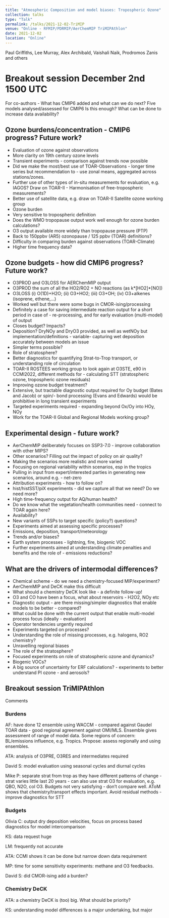 ```yaml
---
title: "Atmospheric Composition and model biases: Tropospheric Ozone"
collection: talks
type: "Talk"
permalink: /talks/2021-12-02-TriMIP
venue: "Online - RFMIP/PDRMIP/AerChemMIP TriMIPAthlon"
date: 2021-12-02
location: "Online"
---
```


Paul Griffiths, Lee Murray, Alex Archibald, Vaishali Naik, Prodromos Zanis and others

# Breakout session December 2nd 1500 UTC

For co-authors - What has CMIP6 added and what can we do next?
Five models analysed/assessed for CMIP6
Is this enough?  What can be done to increase data availability?


## Ozone burdens/concentration - CMIP6 progress? Future work?
- Evaluation of ozone against observations
- More clarity on 19th century ozone levels
- Transient experiments - comparison against trends now possible
- Did we make the most/best use of TOAR-Observations - longer time series but recommendation to - use zonal means, aggregated across stations/zones.
- Further use of other types of in-situ measurements for evaluation, e.g. IAGOS? Draw on TOAR-II - Harmonisation of free-tropospheric measurements?
- Better use of satellite data, e.g. draw on TOAR-II Satellite ozone working group
- Ozone burden 
- Very sensitive to tropospheric definition
- Does the WMO tropopause output work well enough for ozone burden calculations?
- O3 output available more widely than tropopause pressure (PTP) 
- Back to 150ppbv (AR5) ozonopause / 125 ppbv (TOAR) definitions?
- Difficulty in comparing burden against observations (TOAR-Climate)
- Higher time frequency data?

## Ozone budgets - how did CMIP6 progress? Future work?
- O3PROD and O3LOSS for AERChemMIP output
- O3PROD the sum of all the HO2/RO2 + NO reactions (as k*[HO2]*[NO])
- O3LOSS (i) O(1D)+H2O; (ii) O3+HO2; (iii) O3+OH; (iv) O3+alkenes (isoprene, ethene,...)
- Worked well but there were some bugs in CMOR-ising/processing
- Definitely a case for saving intermediate reaction output for a short period in case of - re-processing, and for early evaluation (multi-model) of output
- Closes budget? Impacts?
- Deposition? DryNOy and DryO3 provided, as well as wetNOy but implementation/definitions - variable- capturing wet deposition accurately between models an issue
- Simpler terms possible?
- Role of stratosphere?
- Better diagnostics for quantifying Strat-to-Trop transport, or understanding role of circulation
- TOAR-II ROSTEES working group to look again at O3STE, e90 in CCMI2022, different methods for - calculating STT (stratospheric ozone, tropospheric ozone residuals)
- Improving ozone budget treatment?  
- Extensive, but tractable diagnostic output required for Oy budget (Bates and Jacob) or spin/- bond processing (Evans and Edwards) would be prohibitive in long transient experiments
- Targeted experiments required - expanding beyond Ox/Oy into HOy, NOy
- Work for the TOAR-II Global and Regional Models working group?

## Experimental design - future work?
- AerChemMIP deliberately focuses on SSP3-7.0 - improve collaboration with other MIPS?
- Other scenarios?  Filling out the impact of policy on air quality?  
- Making the scenarios more realistic and more varied
- Focusing on regional variability within scenarios, esp in the tropics
- Pulling in input from expert/interested parties in generating new scenarios, around e.g. - net-zero
- Attribution experiments - how to follow on?
- hist/histSST/piX experiments - did we capture all that we need? Do we need more?
- High time-frequency output for AQ/human health?
- Do we know what the vegetation/health communities need - connect to TOAR again here?
- Availability? 
- New variants of SSPs to target specific (policy?) questions?
- Experiments aimed at assessing specific processes?
- Emissions, deposition, transport/meteorology
- Trends and/or biases?
- Earth system processes - lightning, fire, biogenic VOC 
- Further experiments aimed at understanding climate penalties and benefits and the role of - emissions reductions?

## What are the drivers of intermodal differences?
- Chemical scheme - do we need a chemistry-focused MIP/experiment?
- AerChemMIP and DeCK make this difficult
- What should a chemistry DeCK look like - a definite follow-up!
- O3 and CO have been a focus, what about reservoirs - H2O2, NOy etc
- Diagnostic output - are there missing/simpler diagnostics that enable models to be better - compared?
- What could be done with the current output that enable multi-model process focus (ideally - evaluation)
- Operator tendencies urgently required
- Experiments targeted on processes?
- Understanding the role of missing processes, e.g. halogens, RO2 chemistry?
- Unravelling regional biases
- The role of the stratosphere?
- Focused experiments on role of stratospheric ozone and dynamics?
- Biogenic VOCs?
- A big source of uncertainty for ERF calculations? - experiments to better understand PI ozone - and aerosols?

## Breakout session TriMIPAthlon

Comments
### Burdens 
AF: have done 12 ensemble using WACCM - compared against Gaudel TOAR data - good regional agreement against OMI/MLS.  Ensemble gives assessment of range of model data. Some regions of concern: BL/emissions influence, e.g. Tropics.  Propose: assess regionally and using ensembles.

ATA: analysis of O3PRE, O3RES and intermediates required

David S: model evaluation using seasonal cycles and diurnal cycles

Mike P: separate strat from trop as they have different patterns of change - strat varies little last 20 years - can also use strat O3 for evaluation, e.g. QBO, N2O, col O3. Budgets not very satisfying - don’t compare well.  AToM shows that chemistry/transport effects important.  Avoid residual methods - improve diagnostics for STT

### Budgets

Olivia C: output dry deposition velocities, focus on process based diagnostics for model intercomparison

KS: data request huge

LM: frequently not accurate

ATA: CCMI shows it can be done but narrow down data requirement

MP: time for some sensitivity experiments: methane and O3 feedbacks.

David S: did CMOR-ising add a burden?

### Chemistry DeCK
ATA: a chemistry DeCK is (too) big.  What should be priority?

KS: understanding model differences is a major undertaking, but major
